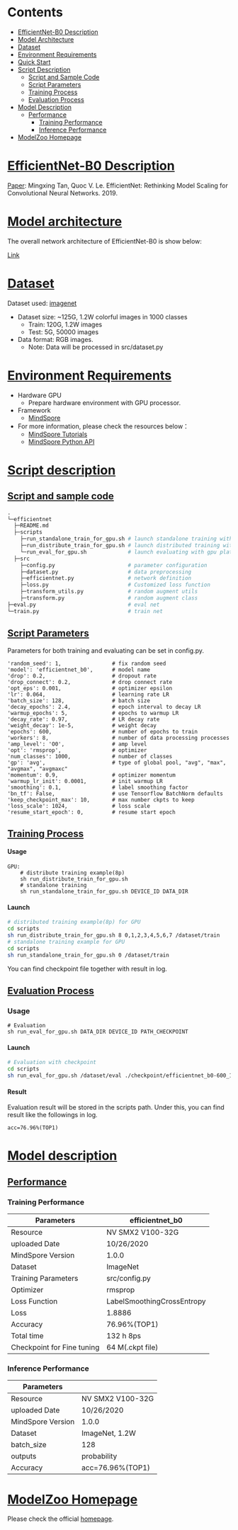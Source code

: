 # Contents

- [EfficientNet-B0 Description](#efficientnet-description)
- [Model Architecture](#model-architecture)
- [Dataset](#dataset)
- [Environment Requirements](#environment-requirements)
- [Quick Start](#quick-start)
- [Script Description](#script-description)
    - [Script and Sample Code](#script-and-sample-code)
    - [Script Parameters](#script-parameters)
    - [Training Process](#training-process)
    - [Evaluation Process](#evaluation-process)
- [Model Description](#model-description)
    - [Performance](#performance)
        - [Training Performance](#evaluation-performance)
        - [Inference Performance](#evaluation-performance)
- [ModelZoo Homepage](#modelzoo-homepage)

# [EfficientNet-B0 Description](#contents)


[Paper](https://arxiv.org/abs/1905.11946): Mingxing Tan, Quoc V. Le. EfficientNet: Rethinking Model Scaling for Convolutional Neural Networks. 2019.

# [Model architecture](#contents)

The overall network architecture of EfficientNet-B0 is show below:

[Link](https://arxiv.org/abs/1905.11946)


# [Dataset](#contents)

Dataset used: [imagenet](http://www.image-net.org/)

- Dataset size: ~125G, 1.2W colorful images in 1000 classes
  - Train: 120G, 1.2W images
  - Test: 5G, 50000 images
- Data format: RGB images.
  - Note: Data will be processed in src/dataset.py


# [Environment Requirements](#contents)

- Hardware GPU
  - Prepare hardware environment with GPU processor.
- Framework
  - [MindSpore](https://www.mindspore.cn/install/en)
- For more information, please check the resources below：
  - [MindSpore Tutorials](https://www.mindspore.cn/tutorial/training/en/master/index.html)
  - [MindSpore Python API](https://www.mindspore.cn/doc/api_python/en/master/index.html)

# [Script description](#contents)

## [Script and sample code](#contents)

```python
.
└─efficientnet
  ├─README.md
  ├─scripts
    ├─run_standalone_train_for_gpu.sh # launch standalone training with gpu platform(1p)
    ├─run_distribute_train_for_gpu.sh # launch distributed training with gpu platform(8p)
    └─run_eval_for_gpu.sh             # launch evaluating with gpu platform
  ├─src
    ├─config.py                       # parameter configuration
    ├─dataset.py                      # data preprocessing
    ├─efficientnet.py                 # network definition
    ├─loss.py                         # Customized loss function
    ├─transform_utils.py              # random augment utils
    ├─transform.py                    # random augment class
├─eval.py                             # eval net
└─train.py                            # train net

```

## [Script Parameters](#contents)

Parameters for both training and evaluating can be set in config.py.

```
'random_seed': 1,                # fix random seed
'model': 'efficientnet_b0',      # model name
'drop': 0.2,                     # dropout rate
'drop_connect': 0.2,             # drop connect rate
'opt_eps': 0.001,                # optimizer epsilon
'lr': 0.064,                     # learning rate LR
'batch_size': 128,               # batch size
'decay_epochs': 2.4,             # epoch interval to decay LR
'warmup_epochs': 5,              # epochs to warmup LR
'decay_rate': 0.97,              # LR decay rate
'weight_decay': 1e-5,            # weight decay
'epochs': 600,                   # number of epochs to train
'workers': 8,                    # number of data processing processes
'amp_level': 'O0',               # amp level
'opt': 'rmsprop',                # optimizer
'num_classes': 1000,             # number of classes
'gp': 'avg',                     # type of global pool, "avg", "max", "avgmax", "avgmaxc"
'momentum': 0.9,                 # optimizer momentum
'warmup_lr_init': 0.0001,        # init warmup LR
'smoothing': 0.1,                # label smoothing factor
'bn_tf': False,                  # use Tensorflow BatchNorm defaults
'keep_checkpoint_max': 10,       # max number ckpts to keep
'loss_scale': 1024,              # loss scale
'resume_start_epoch': 0,         # resume start epoch
```

## [Training Process](#contents)

#### Usage

```
GPU:
    # distribute training example(8p)
    sh run_distribute_train_for_gpu.sh 
    # standalone training
    sh run_standalone_train_for_gpu.sh DEVICE_ID DATA_DIR
```

#### Launch

```bash
# distributed training example(8p) for GPU
cd scripts
sh run_distribute_train_for_gpu.sh 8 0,1,2,3,4,5,6,7 /dataset/train
# standalone training example for GPU
cd scripts
sh run_standalone_train_for_gpu.sh 0 /dataset/train
```

You can find checkpoint file together with result in log.

## [Evaluation Process](#contents)

### Usage

```
# Evaluation
sh run_eval_for_gpu.sh DATA_DIR DEVICE_ID PATH_CHECKPOINT
```

#### Launch

```bash
# Evaluation with checkpoint
cd scripts
sh run_eval_for_gpu.sh /dataset/eval ./checkpoint/efficientnet_b0-600_1251.ckpt
```

#### Result

Evaluation result will be stored in the scripts path. Under this, you can find result like the followings in log.

```
acc=76.96%(TOP1)
```

# [Model description](#contents)

## [Performance](#contents)

### Training Performance

| Parameters                 | efficientnet_b0           |
| -------------------------- | ------------------------- |
| Resource                   | NV SMX2 V100-32G          |
| uploaded Date              | 10/26/2020                |
| MindSpore Version          | 1.0.0                     |
| Dataset                    | ImageNet                  |
| Training Parameters        | src/config.py             |
| Optimizer                  | rmsprop                   |
| Loss Function              | LabelSmoothingCrossEntropy |
| Loss                       | 1.8886                    |
| Accuracy                   | 76.96%(TOP1)               |
| Total time                 | 132 h 8ps                 |
| Checkpoint for Fine tuning | 64 M(.ckpt file)         |

### Inference Performance

| Parameters                 |                           |
| -------------------------- | ------------------------- |
| Resource                   | NV SMX2 V100-32G          |
| uploaded Date              | 10/26/2020                |
| MindSpore Version          | 1.0.0                     |
| Dataset                    | ImageNet, 1.2W            |
| batch_size                 | 128                       |
| outputs                    | probability               |
| Accuracy                   | acc=76.96%(TOP1)          |


# [ModelZoo Homepage](#contents)
 
Please check the official [homepage](https://gitee.com/mindspore/mindspore/tree/master/model_zoo).
